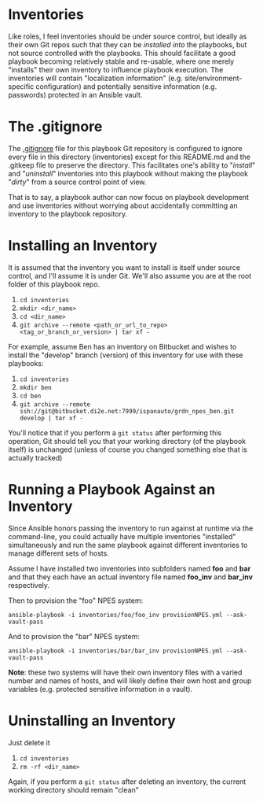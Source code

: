 # Inventories

Like roles, I feel inventories should be under source control, but ideally as
their own Git repos such that they can be _installed into_ the playbooks, but
not source controlled _with_ the playbooks.  This should facilitate a good
playbook becoming relatively stable and re-usable, where one merely "installs"
their own inventory to influence playbook execution.  The inventories will 
contain "localization information" (e.g. site/environment-specific 
configuration) and potentially sensitive information (e.g. passwords) 
protected in an Ansible vault.

# The .gitignore

The [.gitignore](../.gitignore) file for this playbook Git repository is
configured to ignore every file in this directory (inventories) except for
this README.md and the .gitkeep file to preserve the directory.  This facilitates
one's ability to "_install_" and "_uninstall_" inventories into this playbook
without making the playbook "_dirty_" from a source control point of view.

That is to say, a playbook author can now focus on playbook development and
use inventories without worrying about accidentally committing an inventory
to the playbook repository.

# Installing an Inventory

It is assumed that the inventory you want to install is itself under source
control, and I'll assume it is under Git.  We'll also assume you are at the
root folder of this playbook repo.

1. `cd inventories`
1. `mkdir <dir_name>`
1. `cd <dir_name>`
1. `git archive --remote <path_or_url_to_repo> <tag_or_branch_or_version> | tar xf -`

For example, assume Ben has an inventory on Bitbucket and wishes to install
the "develop" branch (version) of this inventory for use with these playbooks:

1. `cd inventories`
1. `mkdir ben`
1. `cd ben`
1. `git archive --remote ssh://git@bitbucket.di2e.net:7999/ispanauto/grdn_npes_ben.git develop | tar xf -`

You'll notice that if you perform a `git status` after performing this operation,
Git should tell you that your working directory (of the playbook itself) is
unchanged (unless of course you changed something else that is actually tracked)

# Running a Playbook Against an Inventory

Since Ansible honors passing the inventory to run against at runtime via the
command-line, you could actually have multiple inventories "installed"
simultaneously and run the same playbook against different inventories to
manage different sets of hosts.

Assume I have installed two inventories into subfolders named **foo** and 
**bar** and that they each have an actual inventory file named **foo_inv**
and **bar_inv** respectively.

Then to provision the "foo" NPES system:

    ansible-playbook -i inventories/foo/foo_inv provisionNPES.yml --ask-vault-pass 
    
And to provision the "bar" NPES system:

    ansible-playbook -i inventories/bar/bar_inv provisionNPES.yml --ask-vault-pass
    
**Note**: these two systems will have their own inventory files with a varied
number and names of hosts, and will likely define their own host and group
variables (e.g. protected sensitive information in a vault).

# Uninstalling an Inventory

Just delete it

1. `cd inventories`
1. `rm -rf <dir_name>`

Again, if you perform a `git status` after deleting an inventory, the current
working directory should remain "clean"